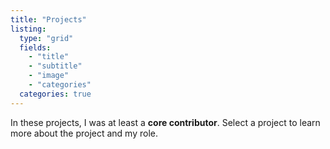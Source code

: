```yaml
---
title: "Projects"
listing:
  type: "grid"
  fields:
    - "title"
    - "subtitle"
    - "image"
    - "categories"
  categories: true
---
```


In these projects, I was at least a **core contributor**. Select a project to learn
more about the project and my role.
